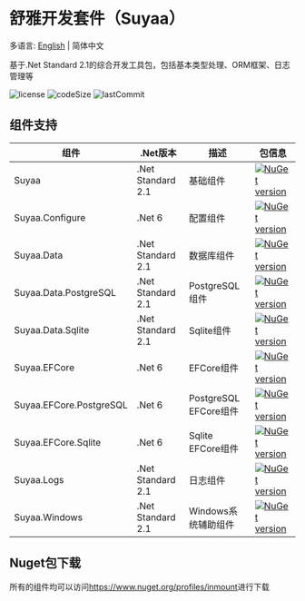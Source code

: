 # 舒雅开发套件（Suyaa）

多语言: [English](https://github.com/Suyaas/Suyaa) | 简体中文

基于.Net Standard 2.1的综合开发工具包，包括基本类型处理、ORM框架、日志管理等

![license](https://img.shields.io/github/license/suyaas/suyaa)
![codeSize](https://img.shields.io/github/languages/code-size/suyaas/suyaa)
![lastCommit](https://img.shields.io/github/last-commit/suyaas/suyaa)

## 组件支持

| 组件                      | .Net版本            | 描述                  | 包信息                                                                                                                        |
| ----------------------- | ----------------- | ------------------- | -------------------------------------------------------------------------------------------------------------------------- |
| Suyaa                   | .Net Standard 2.1 | 基础组件                | [![NuGet version](https://badge.fury.io/nu/Suyaa.svg)](https://badge.fury.io/nu/Suyaa)                                     |
| Suyaa.Configure         | .Net 6            | 配置组件                | [![NuGet version](https://badge.fury.io/nu/Suyaa.Configure.svg)](https://badge.fury.io/nu/Suyaa.Configure)                 |
| Suyaa.Data              | .Net Standard 2.1 | 数据库组件               | [![NuGet version](https://badge.fury.io/nu/Suyaa.Data.svg)](https://badge.fury.io/nu/Suyaa.Data)                           |
| Suyaa.Data.PostgreSQL   | .Net Standard 2.1 | PostgreSQL组件        | [![NuGet version](https://badge.fury.io/nu/Suyaa.Data.PostgreSQL.svg)](https://badge.fury.io/nu/Suyaa.Data.PostgreSQL)     |
| Suyaa.Data.Sqlite       | .Net Standard 2.1 | Sqlite组件            | [![NuGet version](https://badge.fury.io/nu/Suyaa.Data.Sqlite.svg)](https://badge.fury.io/nu/Suyaa.Data.Sqlite)             |
| Suyaa.EFCore            | .Net 6            | EFCore组件            | [![NuGet version](https://badge.fury.io/nu/Suyaa.EFCore.svg)](https://badge.fury.io/nu/Suyaa.EFCore)                       |
| Suyaa.EFCore.PostgreSQL | .Net 6            | PostgreSQL EFCore组件 | [![NuGet version](https://badge.fury.io/nu/Suyaa.EFCore.PostgreSQL.svg)](https://badge.fury.io/nu/Suyaa.EFCore.PostgreSQL) |
| Suyaa.EFCore.Sqlite     | .Net 6            | Sqlite  EFCore组件    | [![NuGet version](https://badge.fury.io/nu/Suyaa.EFCore.Sqlite.svg)](https://badge.fury.io/nu/Suyaa.EFCore.Sqlite)         |
| Suyaa.Logs              | .Net Standard 2.1 | 日志组件                | [![NuGet version](https://badge.fury.io/nu/Suyaa.Logs.svg)](https://badge.fury.io/nu/Suyaa.Logs)                           |
| Suyaa.Windows           | .Net Standard 2.1 | Windows系统辅助组件       | [![NuGet version](https://badge.fury.io/nu/Suyaa.Windows.svg)](https://badge.fury.io/nu/Suyaa.Windows)                     |

## Nuget包下载

所有的组件均可以访问<https://www.nuget.org/profiles/inmount>进行下载
